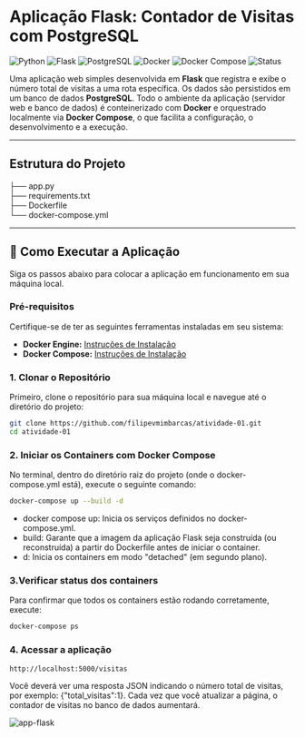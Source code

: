 # Aplicação Flask: Contador de Visitas com PostgreSQL
![Python](https://img.shields.io/badge/Python-3.10%2B-blue.svg?logo=python)
![Flask](https://img.shields.io/badge/Flask-^2.0-lightgrey.svg?logo=flask)
![PostgreSQL](https://img.shields.io/badge/PostgreSQL-16-4169E1.svg?logo=postgresql)
![Docker](https://img.shields.io/badge/Docker-Conteinerização-blue.svg?logo=docker)
![Docker Compose](https://img.shields.io/badge/Docker_Compose-Orquestração_Local-informational.svg?logo=docker)
![Status](https://img.shields.io/badge/Status-Concluído-green.svg) 

 Uma aplicação web simples desenvolvida em **Flask** que registra e exibe o número total de visitas a uma rota específica. Os dados são persistidos em um banco de dados **PostgreSQL**. Todo o ambiente da aplicação (servidor web e banco de dados) é conteinerizado com **Docker** e orquestrado localmente via **Docker Compose**, o que facilita a configuração, o desenvolvimento e a execução.


---

## Estrutura do Projeto

├── app.py                  <br>
├── requirements.txt        <br>
├── Dockerfile              <br>
└── docker-compose.yml      <br>

---

## 🚀 Como Executar a Aplicação

Siga os passos abaixo para colocar a aplicação em funcionamento em sua máquina local.

### Pré-requisitos

Certifique-se de ter as seguintes ferramentas instaladas em seu sistema:

* **Docker Engine:** [Instruções de Instalação](https://docs.docker.com/engine/install/)
* **Docker Compose:** [Instruções de Instalação](https://docs.docker.com/compose/install/) 

### 1. Clonar o Repositório

Primeiro, clone o repositório para sua máquina local e navegue até o diretório do projeto:

```bash
git clone https://github.com/filipevmimbarcas/atividade-01.git
cd atividade-01

```

### 2. Iniciar os Containers com Docker Compose
No terminal, dentro do diretório raiz do projeto (onde o docker-compose.yml está), execute o seguinte comando:

```bash
docker-compose up --build -d 
```

- docker compose up: Inicia os serviços definidos no docker-compose.yml.
- build: Garante que a imagem da aplicação Flask seja construída (ou reconstruída) a partir do Dockerfile antes de iniciar o container.
- d: Inicia os containers em modo "detached" (em segundo plano).

### 3.Verificar status dos containers
Para confirmar que todos os containers estão rodando corretamente, execute:

```bash
docker-compose ps
```

### 4. Acessar a aplicação
```bash
http://localhost:5000/visitas
```

Você deverá ver uma resposta JSON indicando o número total de visitas, por exemplo: {"total_visitas":1}. Cada vez que você atualizar a página, o contador de visitas no banco de dados aumentará.


![app-flask](https://github.com/user-attachments/assets/6e53e01b-b83e-4436-bae1-7d711616bf51)
